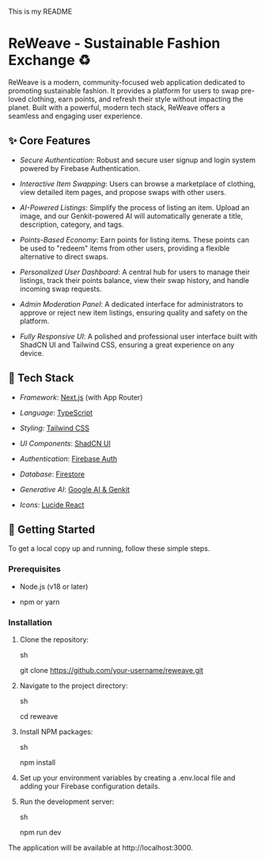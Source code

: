 This is my README
# ReWeave - Sustainable Fashion Exchange ♻



ReWeave is a modern, community-focused web application dedicated to promoting sustainable fashion. It provides a platform for users to swap pre-loved clothing, earn points, and refresh their style without impacting the planet. Built with a powerful, modern tech stack, ReWeave offers a seamless and engaging user experience.



## ✨ Core Features



- *Secure Authentication*: Robust and secure user signup and login system powered by Firebase Authentication.

- *Interactive Item Swapping*: Users can browse a marketplace of clothing, view detailed item pages, and propose swaps with other users.

- *AI-Powered Listings*: Simplify the process of listing an item. Upload an image, and our Genkit-powered AI will automatically generate a title, description, category, and tags.

- *Points-Based Economy*: Earn points for listing items. These points can be used to "redeem" items from other users, providing a flexible alternative to direct swaps.

- *Personalized User Dashboard*: A central hub for users to manage their listings, track their points balance, view their swap history, and handle incoming swap requests.

- *Admin Moderation Panel*: A dedicated interface for administrators to approve or reject new item listings, ensuring quality and safety on the platform.

- *Fully Responsive UI*: A polished and professional user interface built with ShadCN UI and Tailwind CSS, ensuring a great experience on any device.



## 🚀 Tech Stack



- *Framework*: [Next.js](https://nextjs.org/) (with App Router)

- *Language*: [TypeScript](https://www.typescriptlang.org/)

- *Styling*: [Tailwind CSS](https://tailwindcss.com/)

- *UI Components*: [ShadCN UI](https://ui.shadcn.com/)

- *Authentication*: [Firebase Auth](https://firebase.google.com/docs/auth)

- *Database*: [Firestore](https://firebase.google.com/docs/firestore)

- *Generative AI*: [Google AI & Genkit](https://firebase.google.com/docs/genkit)

- *Icons*: [Lucide React](https://lucide.dev/)



## 🏁 Getting Started



To get a local copy up and running, follow these simple steps.



### Prerequisites



- Node.js (v18 or later)

- npm or yarn



### Installation



1. Clone the repository:

   sh

   git clone https://github.com/your-username/reweave.git

   

2. Navigate to the project directory:

   sh

   cd reweave

   

3. Install NPM packages:

   sh

   npm install

   

4. Set up your environment variables by creating a .env.local file and adding your Firebase configuration details.

5. Run the development server:

   sh

   npm run dev

   



The application will be available at http://localhost:3000.
